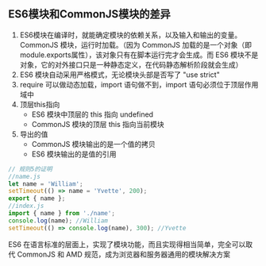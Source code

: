 
## ES6模块和CommonJS模块的差异
1. ES6模块在编译时，就能确定模块的依赖关系，以及输入和输出的变量。CommonJS 模块，运行时加载。（因为 CommonJS 加载的是一个对象（即module.exports属性），该对象只有在脚本运行完才会生成。而 ES6 模块不是对象，它的对外接口只是一种静态定义，在代码静态解析阶段就会生成）
2. ES6 模块自动采用严格模式，无论模块头部是否写了 "use strict"
3. require 可以做动态加载，import 语句做不到，import 语句必须位于顶层作用域中
4. 顶层this指向
    * ES6 模块中顶层的 this 指向 undefined
    * CommonJS 模块的顶层 this 指向当前模块
5. 导出的值
    * CommonJS 模块输出的是一个值的拷贝
    * ES6 模块输出的是值的引用

```js
// 规则5的证明
//name.js
let name = 'William';
setTimeout(() => name = 'Yvette', 200);
export { name };
//index.js
import { name } from './name';
console.log(name); //William
setTimeout(() => console.log(name), 300); //Yvette
```


ES6 在语言标准的层面上，实现了模块功能，而且实现得相当简单，完全可以取代 CommonJS 和 AMD 规范，成为浏览器和服务器通用的模块解决方案